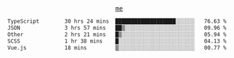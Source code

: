 <p align="center">
  <samp>
    <a href="https://yiwwhl.com">me</a>
  </samp>
</p>

<!--START_SECTION:waka-->

```txt
TypeScript        30 hrs 24 mins  ███████████████████░░░░░░   76.63 %
JSON              3 hrs 57 mins   ██▒░░░░░░░░░░░░░░░░░░░░░░   09.96 %
Other             2 hrs 21 mins   █▒░░░░░░░░░░░░░░░░░░░░░░░   05.94 %
SCSS              1 hr 38 mins    █░░░░░░░░░░░░░░░░░░░░░░░░   04.13 %
Vue.js            18 mins         ▒░░░░░░░░░░░░░░░░░░░░░░░░   00.77 %
```

<!--END_SECTION:waka-->